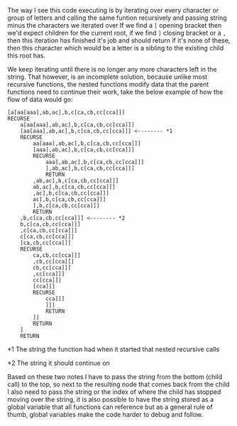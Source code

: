 The way I see this code executing is by iterating over every character or group of letters
and calling the same funtion recursively and passing string minus the characters we iterated over
If we find a `[` opening bracket then we'd expect children for the current root, 
if we find `]` closing bracket or a `,` then this iteration has finished it's job and should return
if it's none of these, then this character which would be a letter is a sibling to the existing child
this root has.

We keep iterating until there is no longer any more characters left in the string.
That however, is an incomplete solution, because unlike most recursive functions, the nested functions
modify data that the parent functions need to continue their work, take the below example of how the flow
of data would go:

```
[a[aa[aaa],ab,ac],b,c[ca,cb,cc[cca]]]
RECURSE
	a[aa[aaa],ab,ac],b,c[ca,cb,cc[cca]]]
	[aa[aaa],ab,ac],b,c[ca,cb,cc[cca]]] <-------- *1
	RECURSE
		aa[aaa],ab,ac],b,c[ca,cb,cc[cca]]]
		[aaa],ab,ac],b,c[ca,cb,cc[cca]]]
		RECURSE
			aaa],ab,ac],b,c[ca,cb,cc[cca]]]
			],ab,ac],b,c[ca,cb,cc[cca]]]
			RETURN
		,ab,ac],b,c[ca,cb,cc[cca]]]
		ab,ac],b,c[ca,cb,cc[cca]]]
		,ac],b,c[ca,cb,cc[cca]]]
		ac],b,c[ca,cb,cc[cca]]]
		],b,c[ca,cb,cc[cca]]]
		RETURN
	,b,c[ca,cb,cc[cca]]] <-------- *2
	b,c[ca,cb,cc[cca]]]
	,c[ca,cb,cc[cca]]]
	c[ca,cb,cc[cca]]]
	[ca,cb,cc[cca]]]
	RECURSE
		ca,cb,cc[cca]]]
		,cb,cc[cca]]]
		cb,cc[cca]]]
		,cc[cca]]]
		cc[cca]]]
		[cca]]]
		RECURSE
			cca]]]
			]]]
			RETURN
		]]
		RETURN
	]
	RETURN
```

*1 The string the function had when it started that nested recursive calls

*2 The string it should continue on

Based on these two notes I have to pass the string from the bottom (child call) to the top, so next to the resulting node that 
comes back from the child I also need to pass the string or the index of where the child has stopped moving over the string,
it is also possible to have the string stored as a global variable that all functions can reference but as a general
rule of thumb, global variables make the code harder to debug and follow. 
